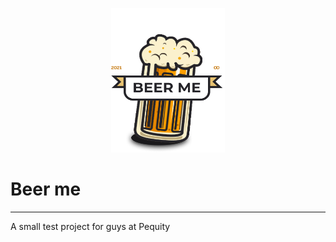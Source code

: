 <p align="center">
  <img width="182" height="231" src="./beer-me/src/assets/pint.png">
</p>

# Beer me
<hr/>
  A small test project for guys at Pequity
